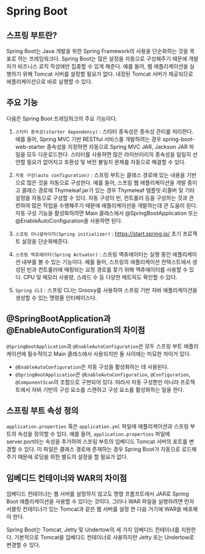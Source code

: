 # Spring Boot

## 스프링 부트란?
Spring Boot는 Java 개발을 위한 Spring Framework의 사용을 단순화하는 것을 목표로 하는 프레임워크다. Spring Boot는 많은 설정을 자동으로 구성해주기 때문에 개발자가 비즈니스 로직 작성에만 집중할 수 있게 해준다. 예를 들어, 웹 애플리케이션을 실행하기 위해 Tomcat 서버를 설정할 필요가 없다. 내장된 Tomcat 서버가 제공되므로 애플리케이션으로 바로 실행할 수 있다.

## 주요 기능
다음은 Spring Boot 프레임워크의 주요 기능이다.

1. ```스타터 종속성(starter dependency)``` : 스타터 종속성은 종속성 관리를 처리한다. 예를 들어, Spring MVC 기반 RESTful 서비스를 개발하려는 경우 spring-boot-web-starter 종속성을 지정하면 자동으로 Spring MVC JAR, Jackson JAR 파일을 모두 다운로드한다. 스타터를 사용하면 많은 라이브러리의 종속성을 일일히 선언할 필요가 없어지고 호환성 및 버전 불일치 문제를 자동으로 해결할 수 있다.

2. ```자동 구성(auto configuration)``` : 스프링 부트는 클래스 경로에 있는 내용을 기반으로 많은 것을 자동으로 구성한다. 예를 들어, 스프링 웹 애플리케이션을 개발 중이고 클래스 경로에 Thymeleaf.jar가 있는 경우 Thymeleaf 템플릿 리졸버 및 기타 설정을 자동으로 구성할 수 있다. 자동 구성이 빈, 컨트롤러 등을 구성하는 것과 관련하여 많은 작업을 수행해주기 때문에 애플리케이션을 개발하는데 큰 도움이 된다. 자동 구성 기능을 활성화하려면 Main 클래스에서 @SpringBootApplication 또는 @EnableAutoConfiguration을 사용하면 된다.

3. ```스프링 이니셜라이저(Spring initializer)``` : https://start.spring.io/ 초기 프로젝트 설정을 단순화해준다.

4. ```스프링 액츄에이터(Spring Actuator)``` : 스프링 액츄에이터는 실행 중인 애플리케이션 내부를 볼 수 있는 기능이다. 예를 들어, 스프링의 애플리케이션 컨텍스트에서 생성된 빈과 컨트롤러에 매핑되는 요청 경로를 찾기 위해 액츄에이터를 사용할 수 있다. CPU 및 메모리 사용량, 스레드 수 등 다양한 메트릭도 확인할 수 있다.

5. ```Spring CLI``` : 스프링 CLI는 Groovy를 사용하여 스프링 기반 자바 애플리케이션을 생성할 수 있는 명령줄 인터페이스다. 

## @SpringBootApplication과 @EnableAutoConfiguration의 차이점
```@SpringBootApplication```과 ```@EnableAutoConfiguration```은 모두 스프링 부트 애플리케이션에 필수적이고 Main 클래스에서 사용되지만 둘 사이에는 미묘한 차이가 있다.  

- ```@EnableAutoConfiguration```은 자동 구성을 활성화하는 데 사용된다.
- ```@SpringBootApplication```은 ```@EnableAutoConfiguration```, ```@Configuration```, ```@ComponentScan```의 조합으로 구현되어 있다. 따라서 자동 구성뿐만 아니라 프로젝트에서 자바 기반의 구성 요소를 스캔하고 구성 요소를 활성화하는 일을 한다. 

## 스프링 부트 속성 정의
```application.properties``` 혹은 ```application.yml``` 파일에 애플리케이션과 스프링 부트의 속성을 정의할 수 있다. 예를 들어, ```application.properties``` 파일에 server.port라는 속성을 추가하여 스프링 부트의 임베디드 Tomcat 서버의 포트를 변경할 수 있다. 이 파일은 클래스 경로에 존재하는 경우 Spring Boot가 자동으로 로드해주기 때문에 로딩을 위한 별도의 설정을 할 필요가 없다.

## 임베디드 컨테이너와 WAR의 차이점
임베디드 컨테이너는 웹 서버를 설정하지 않고도 명령 프롬프트에서 JAR로 Spring Boot 애플리케이션을 사용할 수 있다는 것이다. 그러나 WAR 파일을 실행하려면 먼저 서블릿 컨테이너가 있는 Tomcat과 같은 웹 서버를 설정 한 다음 거기에 WAR을 배포해야 한다.  

Spring Boot는 Tomcat, Jetty 및 Undertow의 세 가지 임베디드 컨테이너를 지원한다. 기본적으로 Tomcat을 임베디드 컨테이너로 사용하지만 Jetty 또는 Undertow로 변경할 수 있다.
